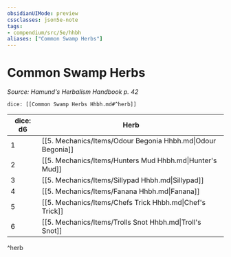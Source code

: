 ```yaml
---
obsidianUIMode: preview
cssclasses: json5e-note
tags:
- compendium/src/5e/hhbh
aliases: ["Common Swamp Herbs"]
---
```

# Common Swamp Herbs
*Source: Hamund's Herbalism Handbook p. 42* 

`dice: [[Common Swamp Herbs Hhbh.md#^herb]]`

| dice: d6 | Herb |
|----------|------|
| 1 | [[5. Mechanics/Items/Odour Begonia Hhbh.md\|Odour Begonia]] |
| 2 | [[5. Mechanics/Items/Hunters Mud Hhbh.md\|Hunter's Mud]] |
| 3 | [[5. Mechanics/Items/Sillypad Hhbh.md\|Sillypad]] |
| 4 | [[5. Mechanics/Items/Fanana Hhbh.md\|Fanana]] |
| 5 | [[5. Mechanics/Items/Chefs Trick Hhbh.md\|Chef's Trick]] |
| 6 | [[5. Mechanics/Items/Trolls Snot Hhbh.md\|Troll's Snot]] |
^herb